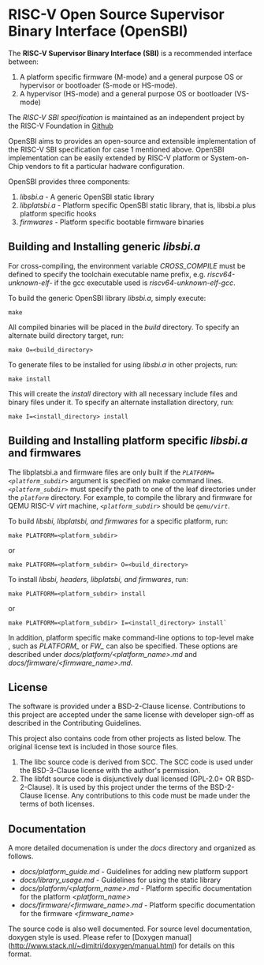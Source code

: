 RISC-V Open Source Supervisor Binary Interface (OpenSBI)
========================================================

The **RISC-V Supervisor Binary Interface (SBI)** is a recommended
interface between:

1. A platform specific firmware (M-mode) and a general purpose
   OS or hypervisor or bootloader (S-mode or HS-mode).
2. A hypervisor (HS-mode) and a general purpose OS or bootloader (VS-mode)

The *RISC-V SBI specification* is maintained as an independent project
by the RISC-V Foundation in [Github](https://github.com/riscv/riscv-sbi-doc)

OpenSBI aims to provides an open-source and extensible implementation of
the RISC-V SBI specification for case 1 mentioned above. OpenSBI
implementation can be easily extended by RISC-V platform or System-on-Chip
vendors to fit a particular hadware configuration.

OpenSBI provides three components:

1. *libsbi.a* - A generic OpenSBI static library
2. *libplatsbi.a* - Platform specific OpenSBI static library, that is,
                    libsbi.a plus platform specific hooks
3. *firmwares* - Platform specific bootable firmware binaries

Building and Installing generic *libsbi.a*
------------------------------------------

For cross-compiling, the environment variable *CROSS_COMPILE* must
be defined to specify the toolchain executable name prefix, e.g.
*riscv64-unknown-elf-* if the gcc executable used is
*riscv64-unknown-elf-gcc*.

To build the generic OpenSBI library *libsbi.a*, simply execute:
```
make
```

All compiled binaries will be placed in the *build* directory.
To specify an alternate build directory target, run:
```
make O=<build_directory>
```

To generate files to be installed for using *libsbi.a* in other projects,
run:
```
make install
```
This will create the *install* directory with all necessary include files
and binary files under it. To specify an alternate installation directory,
run:
```
make I=<install_directory> install
```

Building and Installing platform specific *libsbi.a* and firmwares
------------------------------------------------------------------

The libplatsbi.a and firmware files are only built if the
*`PLATFORM=<platform_subdir>`* argument is specified on make command lines.
*`<platform_subdir>`* must specify the path to one of the leaf directories
under the *`platform`* directory. For example, to compile the library and
firmware for QEMU RISC-V *virt* machine, *`<platform_subdir>`*
should be *`qemu/virt`*.

To build *libsbi, libplatsbi, and firmwares* for a specific platform, run:
```
make PLATFORM=<platform_subdir>
```
or

```
make PLATFORM=<platform_subdir> O=<build_directory>
```

To install *libsbi, headers, libplatsbi, and firmwares*, run:
```
make PLATFORM=<platform_subdir> install
```
or

```
make PLATFORM=<platform_subdir> I=<install_directory> install`
```

In addition, platform specific make command-line options to top-level make
, such as *PLATFORM_<xyz>* or *FW_<abc>* can also be specified. These
options are described under *docs/platform/<platform_name>.md* and
*docs/firmware/<firmware_name>.md*.

License
-------------
The software is provided under a BSD-2-Clause license. Contributions to this
project are accepted under the same license with developer sign-off as
described in the Contributing Guidelines.

This project also contains code from other projects as listed below. The original
license text is included in those source files.

1. The libc source code is derived from SCC. The SCC code is used under the BSD-3-Clause
   license with the author's permission.
2. The libfdt source code is disjunctively dual licensed (GPL-2.0+ OR BSD-2-Clause). It is
   used by this project under the terms of the BSD-2-Clause license. Any contributions to
   this code must be made under the terms of both licenses.

Documentation
-------------

A more detailed documenation is under the *docs* directory and organized
as follows.

* *docs/platform_guide.md* - Guidelines for adding new platform support
* *docs/library_usage.md* - Guidelines for using the static library
* *docs/platform/<platform_name>.md* - Platform specific documentation for
                                       the platform *<platform_name>*
* *docs/firmware/<firmware_name>.md* - Platform specific documentation for
                                       the firmware *<firmware_name>*

The source code is also well documented. For source level documentation,
doxygen style is used. Please refer to [Doxygen manual]
(http://www.stack.nl/~dimitri/doxygen/manual.html) for details on this
format.


